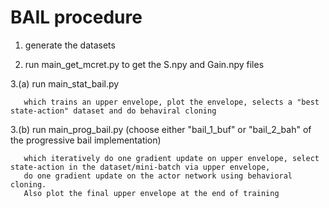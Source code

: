 # BAIL procedure

1. generate the datasets

2. run main_get_mcret.py to get the S.npy and Gain.npy files

3.(a)  run main_stat_bail.py 

       which trains an upper envelope, plot the envelope, selects a "best state-action" dataset and do behaviral cloning

3.(b)  run main_prog_bail.py (choose either "bail_1_buf" or "bail_2_bah" of the progressive bail implementation)

       which iteratively do one gradient update on upper envelope, select state-action in the dataset/mini-batch via upper envelope, 
       do one gradient update on the actor network using behavioral cloning.
       Also plot the final upper envelope at the end of training

